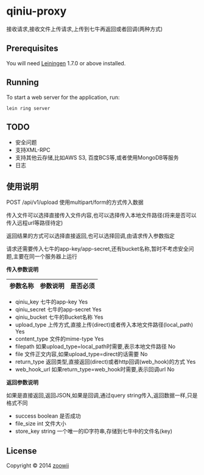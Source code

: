 # qiniu-proxy

接收请求,接收文件上传请求,上传到七牛再返回或者回调(两种方式)

## Prerequisites

You will need [Leiningen][1] 1.7.0 or above installed.

[1]: https://github.com/technomancy/leiningen

## Running

To start a web server for the application, run:

    lein ring server

## TODO

* 安全问题
* 支持XML-RPC
* 支持其他云存储,比如AWS S3, 百度BCS等,或者使用MongoDB等服务
* 日志

## 使用说明

POST    /api/v1/upload  使用multipart/form的方式传入数据

传入文件可以选择直接传入文件内容,也可以选择传入本地文件路径(将来是否可以传入远程url等路径待定)

返回结果的方式可以选择直接返回,也可以选择回调,由请求传入参数指定

请求还需要传入七牛的app-key/app-secret,还有bucket名称,暂时不考虑安全问题,主要在同一个服务器上运行

**传入参数说明**

参数名称 | 参数说明 | 是否必须
--------|---------|--------

* qiniu_key         七牛的app-key                                             Yes
* qiniu_secret       七牛的app-secret                                           Yes
* qiniu_bucket      七牛的Bucket名称                                           Yes
* upload_type       上传方式,直接上传(direct)或者传入本地文件路径(local_path)     Yes
* content_type      文件的mime-type                                            Yes
* filepath          如果upload_type=local_path时需要,表示本地文件路径            No
* file              文件正文内容,如果upload_type=direct的话需要                 No
* return_type       返回类型,直接返回(direct)或者http回调(web_hook)的方式          Yes
* web_hook_url      如果return_type=web_hook时需要,表示回调url                   No

**返回参数说明**

如果是直接返回,返回JSON,如果是回调,通过query string传入,返回数据一样,只是格式不同

* success       boolean 是否成功
* file_size     int     文件大小
* store_key     string  一个唯一的ID字符串,存储到七牛中的文件名(key)

## License

Copyright © 2014 [zoowii](http://github.com/zoowii)
